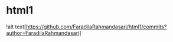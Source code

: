 # html1
!alt text[https://github.com/FaradilaRahmandasari/html1/commits?author=FaradilaRahmandasari]
